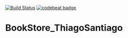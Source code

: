 [![Build Status](https://app.bitrise.io/app/603785bda5cf6c24/status.svg?token=RrlD39NsB95eg1Pm420tfg&branch=main)](https://app.bitrise.io/app/603785bda5cf6c24) [![codebeat badge](https://codebeat.co/badges/a1a161ab-219a-409e-883e-96eda0c6bd56)](https://codebeat.co/projects/github-com-thiagosantiago-bookstore_thiagosantiago-main)

# BookStore_ThiagoSantiago
